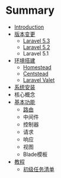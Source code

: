 # Summary

* [Introduction](README.md)
* [版本变更](版本变更.md)
    * [Laravel 5.3](laravel-53.md)
    * [Laravel 5.2](laravel.md)
    * Laravel 5.1
* [环境搭建](chapter1.md)
    * [Homestead](homestead.md)
    * [Centstead](centstead.md)
    * [Laravel Valet](laravel-valet.md)
* [系统安装](安装.md)
* 核心概念
* [基本功能](基本功能.md)
    * [路由](路由.md)
    * 中间件
    * 控制器
    * 请求
    * 响应
    * 视图
    * Blade模板
* [教程](教程.md)
    * [初级任务清单](初级任务清单.md)

